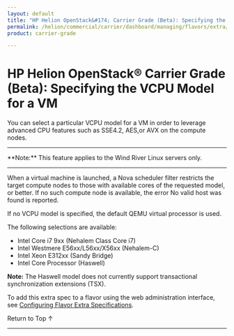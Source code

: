 ```yaml
---
layout: default
title: "HP Helion OpenStack&#174; Carrier Grade (Beta): Specifying the VCPU Model for a VM"
permalink: /helion/commercial/carrier/dashboard/managing/flavors/extra/dedicated/vcpu/
product: carrier-grade

---
```

<!--UNDER REVISION-->

<script>

function PageRefresh {
onLoad="window.refresh"
}

PageRefresh();

</script>

<!-- <p style="font-size: small;"> <a href="/helion/commercial/carrier/ga1/install/">&#9664; PREV</a> | <a href="/helion/commercial/carrier/ga1/install-overview/">&#9650; UP</a> | <a href="/helion/commercial/carrier/ga1/">NEXT &#9654;</a></p> -->

# HP Helion OpenStack&#174; Carrier Grade (Beta): Specifying the VCPU Model for a VM

You can select a particular VCPU model for a VM in order to leverage advanced CPU features such as SSE4.2, AES,or AVX on the compute nodes.

<hr>
**Note:** This feature applies to the Wind River Linux servers only.
<hr>

When a virtual machine is launched, a Nova scheduler filter restricts the target compute nodes to those with available cores of the requested model, or better. If no such compute node is available, the error No valid host was found is reported.

If no VCPU model is specified, the default QEMU virtual processor is used.

The following selections are available:

* Intel Core i7 9xx (Nehalem Class Core i7)
* Intel Westmere E56xx/L56xx/X56xx (Nehalem-C)
* Intel Xeon E312xx (Sandy Bridge)
* Intel Core Processor (Haswell)

**Note:** The Haswell model does not currently support transactional synchronization extensions (TSX).

To add this extra spec to a flavor using the web administration interface, see [Configuring Flavor Extra Specifications](/helion/commercial/carrier/dashboard/managing/flavors/extra/).


<a href="#top" style="padding:14px 0px 14px 0px; text-decoration: none;"> Return to Top &#8593; </a>


----
